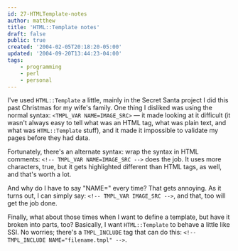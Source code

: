 ```yaml
---
id: 27-HTMLTemplate-notes
author: matthew
title: 'HTML::Template notes'
draft: false
public: true
created: '2004-02-05T20:18:20-05:00'
updated: '2004-09-20T13:44:23-04:00'
tags:
    - programming
    - perl
    - personal
---
```

I've used `HTML::Template` a little, mainly in the Secret Santa project I did
this past Christmas for my wife's family. One thing I disliked was using the
normal syntax: `<TMPL_VAR NAME=IMAGE_SRC>` — it made looking at it difficult (it
wasn't always easy to tell what was an HTML tag, what was plain text, and what
was `HTML::Template` stuff), and it made it impossible to validate my pages
before they had data.

Fortunately, there's an alternate syntax: wrap the syntax in HTML comments:
`<!-- TMPL_VAR NAME=IMAGE_SRC -->` does the job. It uses more characters, true,
but it gets highlighted different than HTML tags, as well, and that's worth a
lot.

And why do I have to say "NAME=" every time? That gets annoying. As it turns
out, I can simply say: `<!-- TMPL_VAR IMAGE_SRC -->`, and that, too will get the
job done.

Finally, what about those times when I want to define a template, but have it
broken into parts, too? Basically, I want `HTML::Template` to behave a little
like SSI. No worries; there's a `TMPL_INCLUDE` tag that can do this: `<!--
TMPL_INCLUDE NAME="filename.tmpl" -->`.
